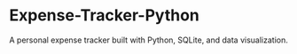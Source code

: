 # Expense-Tracker-Python
A personal expense tracker built with Python, SQLite, and data visualization.
